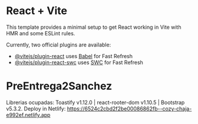 # React + Vite

This template provides a minimal setup to get React working in Vite with HMR and some ESLint rules.

Currently, two official plugins are available:

- [@vitejs/plugin-react](https://github.com/vitejs/vite-plugin-react/blob/main/packages/plugin-react/README.md) uses [Babel](https://babeljs.io/) for Fast Refresh
- [@vitejs/plugin-react-swc](https://github.com/vitejs/vite-plugin-react-swc) uses [SWC](https://swc.rs/) for Fast Refresh

# PreEntrega2Sanchez

Librerias ocupadas: Toastify v1.12.0 | react-rooter-dom v1.10.5 | Bootstrap v5.3.2.
Deploy in Netlify: https://6524c2cbd2f2be00086862fb--cozy-chaja-e992ef.netlify.app

